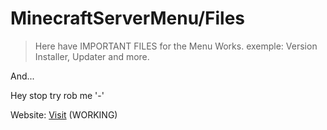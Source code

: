 # MinecraftServerMenu/Files
> Here have IMPORTANT FILES for the Menu Works. exemple: Version Installer, Updater and more.

And...

Hey stop try rob me '-'

Website: [Visit](https://gabrielramires.github.io/MinecraftServerMenu) (WORKING)
